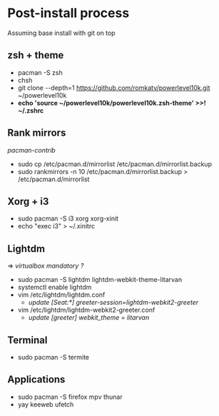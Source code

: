 # Post-install process
Assuming base install with git on top
## zsh + theme
* pacman -S zsh 
* chsh
* git clone --depth=1 https://github.com/romkatv/powerlevel10k.git ~/powerlevel10k
* **echo 'source ~/powerlevel10k/powerlevel10k.zsh-theme' >>! ~/.zshrc**
## Rank mirrors
*pacman-contrib*
* sudo cp /etc/pacman.d/mirrorlist /etc/pacman.d/mirrorlist.backup
* sudo rankmirrors -n 10 /etc/pacman.d/mirrorlist.backup > /etc/pacman.d/mirrorlist
## Xorg + i3
* sudo pacman -S i3 xorg xorg-xinit
* echo "exec i3" > ~/.xinitrc
## Lightdm
=> *virtualbox mandatory ?*
* sudo pacman -S lightdm lightdm-webkit-theme-litarvan
* systemctl enable lightdm
* vim /etc/lightdm/lightdm.conf
    * *update [Seat:\*] greeter-session=lightdm-webkit2-greeter*
* vim /etc/lightdm/lightdm-webkit2-greeter.conf
    * *update [greeter] webkit_theme = litarvan*
## Terminal
* sudo pacman -S termite
## Applications
* sudo pacman -S firefox mpv thunar
* yay keeweb ufetch
